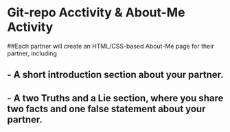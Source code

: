 # Git-repo Acctivity & About-Me Activity

##Each partner will create an HTML/CSS-based About-Me page for their partner, including
## - A short introduction section about your partner.
## - A two Truths and a Lie section, where you share two facts and one false statement about your partner.
